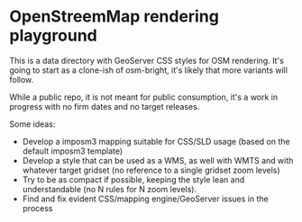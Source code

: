 # OpenStreemMap rendering playground 

This is a data directory with GeoServer CSS styles for OSM rendering.
It's going to start as a clone-ish of osm-bright, it's likely that more variants will follow.

While a public repo, it is not meant for public consumption, it's a work in progress with no firm dates and no target releases.

Some ideas:
* Develop a imposm3 mapping suitable for CSS/SLD usage (based on the default imposm3 template)
* Develop a style that can be used as a WMS, as well with WMTS and with whatever target gridset (no reference to a single gridset zoom levels)
* Try to be as compact if possible, keeping the style lean and understandable (no N rules for N zoom levels).
* Find and fix evident CSS/mapping engine/GeoServer issues in the process
